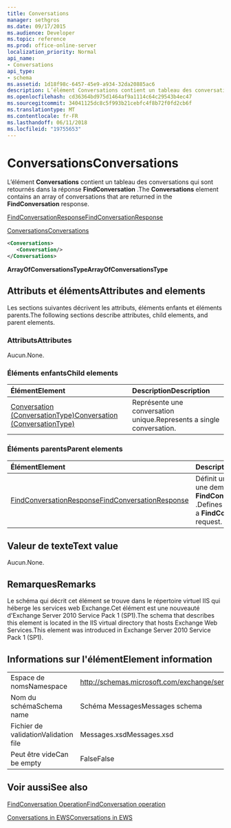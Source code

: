```yaml
---
title: Conversations
manager: sethgros
ms.date: 09/17/2015
ms.audience: Developer
ms.topic: reference
ms.prod: office-online-server
localization_priority: Normal
api_name:
- Conversations
api_type:
- schema
ms.assetid: 1d18f98c-6457-45e9-a934-32da20885ac6
description: L’élément Conversations contient un tableau des conversations qui sont retournés dans la réponse FindConversation.
ms.openlocfilehash: cd36364bd975d1464af9a1114c64c29543b4ec47
ms.sourcegitcommit: 34041125dc8c5f993b21cebfc4f8b72f0fd2cb6f
ms.translationtype: MT
ms.contentlocale: fr-FR
ms.lasthandoff: 06/11/2018
ms.locfileid: "19755653"
---
```

# <a name="conversations"></a><span data-ttu-id="90211-103">Conversations</span><span class="sxs-lookup"><span data-stu-id="90211-103">Conversations</span></span>

<span data-ttu-id="90211-104">L’élément **Conversations** contient un tableau des conversations qui sont retournés dans la réponse **FindConversation** .</span><span class="sxs-lookup"><span data-stu-id="90211-104">The **Conversations** element contains an array of conversations that are returned in the **FindConversation** response.</span></span> 
  
[<span data-ttu-id="90211-105">FindConversationResponse</span><span class="sxs-lookup"><span data-stu-id="90211-105">FindConversationResponse</span></span>](findconversationresponse.md)
  
[<span data-ttu-id="90211-106">Conversations</span><span class="sxs-lookup"><span data-stu-id="90211-106">Conversations</span></span>](conversations-ex15websvcsotherref.md)
  
```xml
<Conversations>
   <Conversation/>
</Conversations>
```

 <span data-ttu-id="90211-107">**ArrayOfConversationsType**</span><span class="sxs-lookup"><span data-stu-id="90211-107">**ArrayOfConversationsType**</span></span>
## <a name="attributes-and-elements"></a><span data-ttu-id="90211-108">Attributs et éléments</span><span class="sxs-lookup"><span data-stu-id="90211-108">Attributes and elements</span></span>

<span data-ttu-id="90211-109">Les sections suivantes décrivent les attributs, éléments enfants et éléments parents.</span><span class="sxs-lookup"><span data-stu-id="90211-109">The following sections describe attributes, child elements, and parent elements.</span></span>
  
### <a name="attributes"></a><span data-ttu-id="90211-110">Attributs</span><span class="sxs-lookup"><span data-stu-id="90211-110">Attributes</span></span>

<span data-ttu-id="90211-111">Aucun.</span><span class="sxs-lookup"><span data-stu-id="90211-111">None.</span></span>
  
### <a name="child-elements"></a><span data-ttu-id="90211-112">Éléments enfants</span><span class="sxs-lookup"><span data-stu-id="90211-112">Child elements</span></span>

|<span data-ttu-id="90211-113">**Élément**</span><span class="sxs-lookup"><span data-stu-id="90211-113">**Element**</span></span>|<span data-ttu-id="90211-114">**Description**</span><span class="sxs-lookup"><span data-stu-id="90211-114">**Description**</span></span>|
|:-----|:-----|
|[<span data-ttu-id="90211-115">Conversation (ConversationType)</span><span class="sxs-lookup"><span data-stu-id="90211-115">Conversation (ConversationType)</span></span>](conversation-conversationtype.md) <br/> |<span data-ttu-id="90211-116">Représente une conversation unique.</span><span class="sxs-lookup"><span data-stu-id="90211-116">Represents a single conversation.</span></span>  <br/> |
   
### <a name="parent-elements"></a><span data-ttu-id="90211-117">Éléments parents</span><span class="sxs-lookup"><span data-stu-id="90211-117">Parent elements</span></span>

|<span data-ttu-id="90211-118">**Élément**</span><span class="sxs-lookup"><span data-stu-id="90211-118">**Element**</span></span>|<span data-ttu-id="90211-119">**Description**</span><span class="sxs-lookup"><span data-stu-id="90211-119">**Description**</span></span>|
|:-----|:-----|
|[<span data-ttu-id="90211-120">FindConversationResponse</span><span class="sxs-lookup"><span data-stu-id="90211-120">FindConversationResponse</span></span>](findconversationresponse.md) <br/> |<span data-ttu-id="90211-121">Définit une réponse à une demande de **FindConversation** .</span><span class="sxs-lookup"><span data-stu-id="90211-121">Defines a response to a **FindConversation** request.</span></span>  <br/> |
   
## <a name="text-value"></a><span data-ttu-id="90211-122">Valeur de texte</span><span class="sxs-lookup"><span data-stu-id="90211-122">Text value</span></span>

<span data-ttu-id="90211-123">Aucun.</span><span class="sxs-lookup"><span data-stu-id="90211-123">None.</span></span>
  
## <a name="remarks"></a><span data-ttu-id="90211-124">Remarques</span><span class="sxs-lookup"><span data-stu-id="90211-124">Remarks</span></span>

<span data-ttu-id="90211-125">Le schéma qui décrit cet élément se trouve dans le répertoire virtuel IIS qui héberge les services web Exchange.Cet élément est une nouveauté d'Exchange Server 2010 Service Pack 1 (SP1).</span><span class="sxs-lookup"><span data-stu-id="90211-125">The schema that describes this element is located in the IIS virtual directory that hosts Exchange Web Services.This element was introduced in Exchange Server 2010 Service Pack 1 (SP1).</span></span>
  
## <a name="element-information"></a><span data-ttu-id="90211-126">Informations sur l'élément</span><span class="sxs-lookup"><span data-stu-id="90211-126">Element information</span></span>

|||
|:-----|:-----|
|<span data-ttu-id="90211-127">Espace de noms</span><span class="sxs-lookup"><span data-stu-id="90211-127">Namespace</span></span>  <br/> |http://schemas.microsoft.com/exchange/services/2006/messages  <br/> |
|<span data-ttu-id="90211-128">Nom du schéma</span><span class="sxs-lookup"><span data-stu-id="90211-128">Schema name</span></span>  <br/> |<span data-ttu-id="90211-129">Schéma Messages</span><span class="sxs-lookup"><span data-stu-id="90211-129">Messages schema</span></span>  <br/> |
|<span data-ttu-id="90211-130">Fichier de validation</span><span class="sxs-lookup"><span data-stu-id="90211-130">Validation file</span></span>  <br/> |<span data-ttu-id="90211-131">Messages.xsd</span><span class="sxs-lookup"><span data-stu-id="90211-131">Messages.xsd</span></span>  <br/> |
|<span data-ttu-id="90211-132">Peut être vide</span><span class="sxs-lookup"><span data-stu-id="90211-132">Can be empty</span></span>  <br/> |<span data-ttu-id="90211-133">False</span><span class="sxs-lookup"><span data-stu-id="90211-133">False</span></span>  <br/> |
   
## <a name="see-also"></a><span data-ttu-id="90211-134">Voir aussi</span><span class="sxs-lookup"><span data-stu-id="90211-134">See also</span></span>



[<span data-ttu-id="90211-135">FindConversation Operation</span><span class="sxs-lookup"><span data-stu-id="90211-135">FindConversation operation</span></span>](findconversation-operation.md)


[<span data-ttu-id="90211-136">Conversations in EWS</span><span class="sxs-lookup"><span data-stu-id="90211-136">Conversations in EWS</span></span>](http://msdn.microsoft.com/library/91e64629-db6c-4c94-9dcb-d386232e8467%28Office.15%29.aspx)

